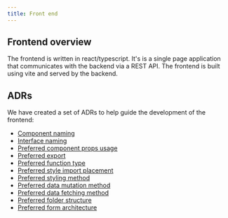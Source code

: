 ```yaml
---
title: Front end
---
```


## Frontend overview

The frontend is written in react/typescript. It's is a single page application that communicates with the backend via a REST API. The frontend is built using vite and served by the backend.

## ADRs

We have created a set of ADRs to help guide the development of the frontend:

* [Component naming](../ADRs/Front-end/component-naming.md)
* [Interface naming](../ADRs/Front-end/interface-naming.md)
* [Preferred component props usage](../ADRs/Front-end/preferred-component-props-usage.md)
* [Preferred export](../ADRs/Front-end/preferred-export.md)
* [Preferred function type](../ADRs/Front-end/preferred-function-type.md)
* [Preferred style import placement](../ADRs/Front-end/preferred-styles-import-placement.md)
* [Preferred styling method](../ADRs/Front-end/preferred-styling-method.md)
* [Preferred data mutation method](../ADRs/Front-end/preferred-data-mutation-method.md)
* [Preferred data fetching method](../ADRs/Front-end/preferred-data-fetching-method.md)
* [Preferred folder structure](../ADRs/Front-end/preferred-folder-structure.md)
* [Preferred form architecture](../ADRs/Front-end/preferred-form-architecture.md)
